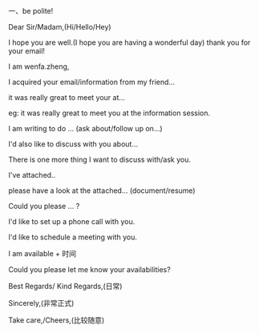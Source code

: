 一、be polite!

Dear Sir/Madam,(Hi/Hello/Hey)

 I hope you are well.(I hope you are having a wonderful day) thank you for your email!

I am wenfa.zheng,

I acquired your email/information from my friend...

it was really great to meet your at...

eg: it was really great to meet you at the information session.

I am writing to do ... (ask about/follow up on...)

 I'd also like to discuss with you about...

There is one more thing I want to discuss with/ask you.

I've attached..

please have a look at the attached... (document/resume)

Could you please ...  ?

I'd like to set up a phone call with you.

I'd like to schedule a meeting with you.

I am available + 时间

Could you please let me know your availabilities?

Best Regards/ Kind Regards,(日常)

Sincerely,(非常正式)

Take care,/Cheers,(比较随意)




